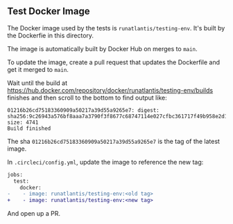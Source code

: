 ## Test Docker Image

The Docker image used by the tests is `runatlantis/testing-env`. It's built by the Dockerfie
in this directory.

The image is automatically built by Docker Hub on merges to `main`.

To update the image, create a pull request that updates the Dockerfile and get it merged to `main`.

Wait until the build at https://hub.docker.com/repository/docker/runatlantis/testing-env/builds finishes
and then scroll to the bottom to find output like:

```
01216b26cd75183360909a50217a39d55a9265e7: digest: sha256:9c26943a576bf8aaa7a3790f3f8677c68747114e027cfbc361717f49b958e2d1 size: 4741
Build finished
```

The sha `01216b26cd75183360909a50217a39d55a9265e7` is the tag of the latest image.

In `.circleci/config.yml`, update the image to reference the new tag:

```diff
jobs:
  test:
    docker:
-    - image: runatlantis/testing-env:<old tag>
+    - image: runatlantis/testing-env:<new tag>
```

And open up a PR.
